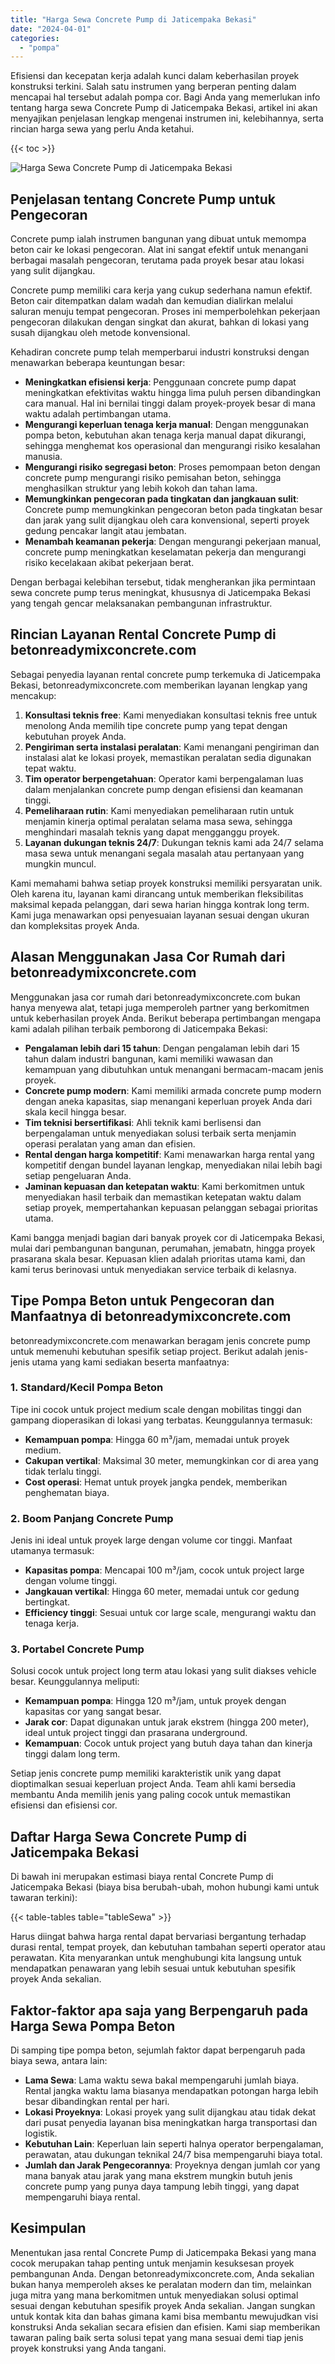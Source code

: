```yaml
---
title: "Harga Sewa Concrete Pump di Jaticempaka Bekasi"
date: "2024-04-01"
categories: 
  - "pompa"
---
```


Efisiensi dan kecepatan kerja adalah kunci dalam keberhasilan proyek konstruksi terkini. Salah satu instrumen yang berperan penting dalam mencapai hal tersebut adalah pompa cor. Bagi Anda yang memerlukan info tentang harga sewa Concrete Pump di Jaticempaka Bekasi, artikel ini akan menyajikan penjelasan lengkap mengenai instrumen ini, kelebihannya, serta rincian harga sewa yang perlu Anda ketahui.

{{< toc >}}

![Harga Sewa Concrete Pump di Jaticempaka Bekasi](https://betoncor8.github.io/pump/concrete-pump%20(22).png)

## Penjelasan tentang Concrete Pump untuk Pengecoran

Concrete pump ialah instrumen bangunan yang dibuat untuk memompa beton cair ke lokasi pengecoran. Alat ini sangat efektif untuk menangani berbagai masalah pengecoran, terutama pada proyek besar atau lokasi yang sulit dijangkau.

Concrete pump memiliki cara kerja yang cukup sederhana namun efektif. Beton cair ditempatkan dalam wadah dan kemudian dialirkan melalui saluran menuju tempat pengecoran. Proses ini memperbolehkan pekerjaan pengecoran dilakukan dengan singkat dan akurat, bahkan di lokasi yang susah dijangkau oleh metode konvensional.

Kehadiran concrete pump telah memperbarui industri konstruksi dengan menawarkan beberapa keuntungan besar:

- **Meningkatkan efisiensi kerja**: Penggunaan concrete pump dapat meningkatkan efektivitas waktu hingga lima puluh persen dibandingkan cara manual. Hal ini bernilai tinggi dalam proyek-proyek besar di mana waktu adalah pertimbangan utama.
- **Mengurangi keperluan tenaga kerja manual**: Dengan menggunakan pompa beton, kebutuhan akan tenaga kerja manual dapat dikurangi, sehingga menghemat kos operasional dan mengurangi risiko kesalahan manusia.
- **Mengurangi risiko segregasi beton**: Proses pemompaan beton dengan concrete pump mengurangi risiko pemisahan beton, sehingga menghasilkan struktur yang lebih kokoh dan tahan lama.
- **Memungkinkan pengecoran pada tingkatan dan jangkauan sulit**: Concrete pump memungkinkan pengecoran beton pada tingkatan besar dan jarak yang sulit dijangkau oleh cara konvensional, seperti proyek gedung pencakar langit atau jembatan.
- **Menambah keamanan pekerja**: Dengan mengurangi pekerjaan manual, concrete pump meningkatkan keselamatan pekerja dan mengurangi risiko kecelakaan akibat pekerjaan berat.

Dengan berbagai kelebihan tersebut, tidak mengherankan jika permintaan sewa concrete pump terus meningkat, khususnya di Jaticempaka Bekasi yang tengah gencar melaksanakan pembangunan infrastruktur.

## Rincian Layanan Rental Concrete Pump di betonreadymixconcrete.com

Sebagai penyedia layanan rental concrete pump terkemuka di Jaticempaka Bekasi, betonreadymixconcrete.com memberikan layanan lengkap yang mencakup:

1. **Konsultasi teknis free**: Kami menyediakan konsultasi teknis free untuk menolong Anda memilih tipe concrete pump yang tepat dengan kebutuhan proyek Anda.
2. **Pengiriman serta instalasi peralatan**: Kami menangani pengiriman dan instalasi alat ke lokasi proyek, memastikan peralatan sedia digunakan tepat waktu.
3. **Tim operator berpengetahuan**: Operator kami berpengalaman luas dalam menjalankan concrete pump dengan efisiensi dan keamanan tinggi.
4. **Pemeliharaan rutin**: Kami menyediakan pemeliharaan rutin untuk menjamin kinerja optimal peralatan selama masa sewa, sehingga menghindari masalah teknis yang dapat mengganggu proyek.
5. **Layanan dukungan teknis 24/7**: Dukungan teknis kami ada 24/7 selama masa sewa untuk menangani segala masalah atau pertanyaan yang mungkin muncul.

Kami memahami bahwa setiap proyek konstruksi memiliki persyaratan unik. Oleh karena itu, layanan kami dirancang untuk memberikan fleksibilitas maksimal kepada pelanggan, dari sewa harian hingga kontrak long term. Kami juga menawarkan opsi penyesuaian layanan sesuai dengan ukuran dan kompleksitas proyek Anda.

## Alasan Menggunakan Jasa Cor Rumah dari betonreadymixconcrete.com

Menggunakan jasa cor rumah dari betonreadymixconcrete.com bukan hanya menyewa alat, tetapi juga memperoleh partner yang berkomitmen untuk keberhasilan proyek Anda. Berikut beberapa pertimbangan mengapa kami adalah pilihan terbaik pemborong di Jaticempaka Bekasi:

- **Pengalaman lebih dari 15 tahun**: Dengan pengalaman lebih dari 15 tahun dalam industri bangunan, kami memiliki wawasan dan kemampuan yang dibutuhkan untuk menangani bermacam-macam jenis proyek.
- **Concrete pump modern**: Kami memiliki armada concrete pump modern dengan aneka kapasitas, siap menangani keperluan proyek Anda dari skala kecil hingga besar.
- **Tim teknisi bersertifikasi**: Ahli teknik kami berlisensi dan berpengalaman untuk menyediakan solusi terbaik serta menjamin operasi peralatan yang aman dan efisien.
- **Rental dengan harga kompetitif**: Kami menawarkan harga rental yang kompetitif dengan bundel layanan lengkap, menyediakan nilai lebih bagi setiap pengeluaran Anda.
- **Jaminan kepuasan dan ketepatan waktu**: Kami berkomitmen untuk menyediakan hasil terbaik dan memastikan ketepatan waktu dalam setiap proyek, mempertahankan kepuasan pelanggan sebagai prioritas utama.

Kami bangga menjadi bagian dari banyak proyek cor di Jaticempaka Bekasi, mulai dari pembangunan bangunan, perumahan, jemabatn, hingga proyek prasarana skala besar. Kepuasan klien adalah prioritas utama kami, dan kami terus berinovasi untuk menyediakan service terbaik di kelasnya.

## Tipe Pompa Beton untuk Pengecoran dan Manfaatnya di betonreadymixconcrete.com

betonreadymixconcrete.com menawarkan beragam jenis concrete pump untuk memenuhi kebutuhan spesifik setiap project. Berikut adalah jenis-jenis utama yang kami sediakan beserta manfaatnya:

### 1\. Standard/Kecil Pompa Beton

Tipe ini cocok untuk project medium scale dengan mobilitas tinggi dan gampang dioperasikan di lokasi yang terbatas. Keunggulannya termasuk:

- **Kemampuan pompa**: Hingga 60 m³/jam, memadai untuk proyek medium.
- **Cakupan vertikal**: Maksimal 30 meter, memungkinkan cor di area yang tidak terlalu tinggi.
- **Cost operasi**: Hemat untuk proyek jangka pendek, memberikan penghematan biaya.

### 2\. Boom Panjang Concrete Pump

Jenis ini ideal untuk proyek large dengan volume cor tinggi. Manfaat utamanya termasuk:

- **Kapasitas pompa**: Mencapai 100 m³/jam, cocok untuk project large dengan volume tinggi.
- **Jangkauan vertikal**: Hingga 60 meter, memadai untuk cor gedung bertingkat.
- **Efficiency tinggi**: Sesuai untuk cor large scale, mengurangi waktu dan tenaga kerja.

### 3\. Portabel Concrete Pump

Solusi cocok untuk project long term atau lokasi yang sulit diakses vehicle besar. Keunggulannya meliputi:

- **Kemampuan pompa**: Hingga 120 m³/jam, untuk proyek dengan kapasitas cor yang sangat besar.
- **Jarak cor**: Dapat digunakan untuk jarak ekstrem (hingga 200 meter), ideal untuk project tinggi dan prasarana underground.
- **Kemampuan**: Cocok untuk project yang butuh daya tahan dan kinerja tinggi dalam long term.

Setiap jenis concrete pump memiliki karakteristik unik yang dapat dioptimalkan sesuai keperluan project Anda. Team ahli kami bersedia membantu Anda memilih jenis yang paling cocok untuk memastikan efisiensi dan efisiensi cor.

## Daftar Harga Sewa Concrete Pump di Jaticempaka Bekasi

Di bawah ini merupakan estimasi biaya rental Concrete Pump di Jaticempaka Bekasi (biaya bisa berubah-ubah, mohon hubungi kami untuk tawaran terkini):

{{< table-tables table="tableSewa" >}}

Harus diingat bahwa harga rental dapat bervariasi bergantung terhadap durasi rental, tempat proyek, dan kebutuhan tambahan seperti operator atau perawatan. Kita menyarankan untuk menghubungi kita langsung untuk mendapatkan penawaran yang lebih sesuai untuk kebutuhan spesifik proyek Anda sekalian.

## Faktor-faktor apa saja yang Berpengaruh pada Harga Sewa Pompa Beton

Di samping tipe pompa beton, sejumlah faktor dapat berpengaruh pada biaya sewa, antara lain:

- **Lama Sewa**: Lama waktu sewa bakal mempengaruhi jumlah biaya. Rental jangka waktu lama biasanya mendapatkan potongan harga lebih besar dibandingkan rental per hari.
- **Lokasi Proyeknya**: Lokasi proyek yang sulit dijangkau atau tidak dekat dari pusat penyedia layanan bisa meningkatkan harga transportasi dan logistik.
- **Kebutuhan Lain**: Keperluan lain seperti halnya operator berpengalaman, perawatan, atau dukungan teknikal 24/7 bisa mempengaruhi biaya total.
- **Jumlah dan Jarak Pengecorannya**: Proyeknya dengan jumlah cor yang mana banyak atau jarak yang mana ekstrem mungkin butuh jenis concrete pump yang punya daya tampung lebih tinggi, yang dapat mempengaruhi biaya rental.

## Kesimpulan

Menentukan jasa rental Concrete Pump di Jaticempaka Bekasi yang mana cocok merupakan tahap penting untuk menjamin kesuksesan proyek pembangunan Anda. Dengan betonreadymixconcrete.com, Anda sekalian bukan hanya memperoleh akses ke peralatan modern dan tim, melainkan juga mitra yang mana berkomitmen untuk menyediakan solusi optimal sesuai dengan kebutuhan spesifik proyek Anda sekalian. Jangan sungkan untuk kontak kita dan bahas gimana kami bisa membantu mewujudkan visi konstruksi Anda sekalian secara efisien dan efisien. Kami siap memberikan tawaran paling baik serta solusi tepat yang mana sesuai demi tiap jenis proyek konstruksi yang Anda tangani.
